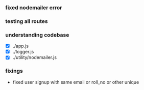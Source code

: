 ### fixed nodemailer error

### testing all routes

### understanding codebase
- [x] ./app.js
- [x] ./logger.js
- [x] ./utility/nodemailer.js

### fixings
- fixed user signup with same email or roll_no or other unique